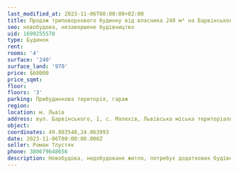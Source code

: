 ```yaml
---
last_modified_at: 2023-11-06T00:00:00+02:00
title: Продаж триповерхового будинку від власника 240 м² на Барвінського в с. Малехів
seo: новобудова, незавершене будівництво
uid: 1699255570
type: Будинок
rent:
rooms: '4'
surface: '240'
surface_land: '970'
price: $68000
price_sqmt:
floor:
floors: '3'
parking: Прибудинкова територія, гараж
region:
location: м. Львів
address: вул. Барвінського, 1, с. Малехів, Львівська міська територіальна громада
object:
coordinates: 49.883548,24.063993
date: 2023-11-06T00:00:00.000Z
seller: Роман Тлустяк
phone: 380679648656
description: Новобудова, недобудоване житло, потребує додаткових будівельних та ремонтно-оздоблювальних робіт
---
```

